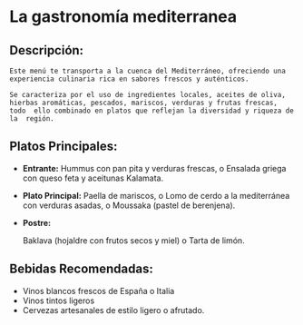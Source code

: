 # La gastronomía mediterranea

## Descripción: 
    Este menú te transporta a la cuenca del Mediterráneo, ofreciendo una  experiencia culinaria rica en sabores frescos y auténticos. 

    Se caracteriza por el uso de ingredientes locales, aceites de oliva,  hierbas aromáticas, pescados, mariscos, verduras y frutas frescas, todo  ello combinado en platos que reflejan la diversidad y riqueza de la  región.

## Platos Principales:

- **Entrante:** Hummus con pan pita y verduras frescas,  o  Ensalada griega con queso feta y aceitunas Kalamata. 

- **Plato Principal:** Paella de mariscos,  o  Lomo de cerdo a la mediterránea con verduras asadas, o  Moussaka (pastel de berenjena). 

- **Postre:** 

  Baklava (hojaldre con frutos secos y miel) o  Tarta de limón.


## Bebidas Recomendadas:

- Vinos blancos frescos de España o Italia
- Vinos tintos ligeros
- Cervezas artesanales de estilo ligero o afrutado.
